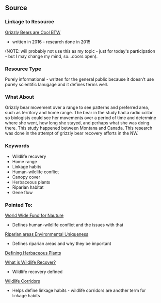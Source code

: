 ## Source

### Linkage to Resource

[Grizzly Bears are Cool BTW](https://blog.nature.org/science/2016/10/19/follow-grizzly-understanding-bear-movements-northwest/)
- written in 2016 - research done in 2015

(NOTE: will probably not use this as my topic - just for today's participation - but I may change my mind, so...doors open).

### Resource Type
Purely informational - written for the general public because it doesn't use purely scientific lanugage and it defines terms well.

### What About

Grizzly bear movement over a range to see patterns and preferred area, such as territory and home range. The bear in the study had a radio collar so biologists could see her movements over a period of time and determine where she went, how long she stayed, and perhaps what she was doing there. This study happened between Montana and Canada. This research was done in the attempt of grizzly bear recovery efforts in the NW.

### Keywords
- Wildlife recovery
- Home range
- Linkage habits
- Human-wildlife conflict
- Canopy cover
- Herbaceous plants
- Riparian habitat
- Gene flow

### Pointed To:
[World Wide Fund for Nauture](https://wwf.panda.org/our_work/wildlife/problems/human_animal_conflict/)
- Defines human-wildlife conflict and the issues with that

[Riparian areas Environmental Uniqueness](https://www.nrcs.usda.gov/wps/portal/nrcs/detail/national/technical/?cid=nrcs143_014199)
- Defines riparian areas and why they be important

[Defining Herbaceous Plants](https://www.thespruce.com/what-are-herbaceous-plants-2131063)

[What is Wildlife Recover?](https://www.fws.gov/endangered/what-we-do/recovery-overview.html)
- Wildlife recovery defined

[Wildlife Corridors](https://en.wikipedia.org/wiki/Wildlife_corridor)
- Helps define linkage habits - wildlife corridors are another term for linkage habits
